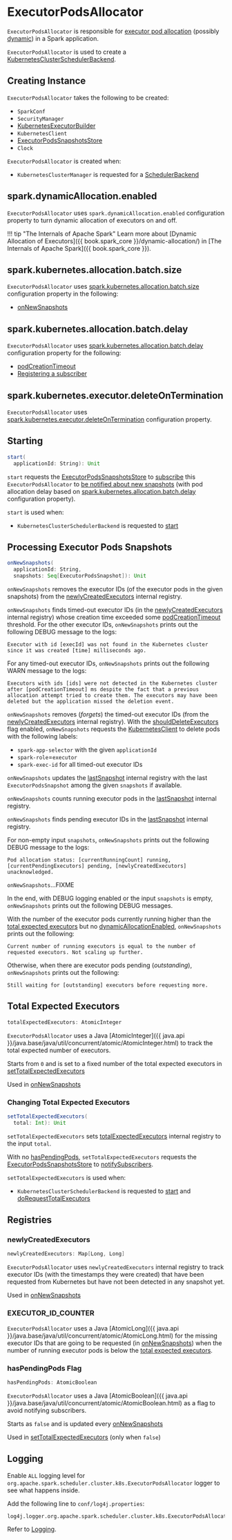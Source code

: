 # ExecutorPodsAllocator

`ExecutorPodsAllocator` is responsible for [executor pod allocation](#onNewSnapshots) (possibly [dynamic](#dynamicAllocationEnabled)) in a Spark application.

`ExecutorPodsAllocator` is used to create a [KubernetesClusterSchedulerBackend](KubernetesClusterSchedulerBackend.md#podAllocator).

## Creating Instance

`ExecutorPodsAllocator` takes the following to be created:

* <span id="conf"> `SparkConf`
* <span id="secMgr"> `SecurityManager`
* <span id="executorBuilder"> [KubernetesExecutorBuilder](KubernetesExecutorBuilder.md)
* <span id="kubernetesClient"> `KubernetesClient`
* <span id="snapshotsStore"> [ExecutorPodsSnapshotsStore](ExecutorPodsSnapshotsStore.md)
* <span id="clock"> `Clock`

`ExecutorPodsAllocator` is created when:

* `KubernetesClusterManager` is requested for a [SchedulerBackend](KubernetesClusterManager.md#createSchedulerBackend)

## <span id="dynamicAllocationEnabled"> spark.dynamicAllocation.enabled

`ExecutorPodsAllocator` uses `spark.dynamicAllocation.enabled` configuration property to turn dynamic allocation of executors on and off.

!!! tip "The Internals of Apache Spark"
    Learn more about [Dynamic Allocation of Executors]({{ book.spark_core }}/dynamic-allocation/) in [The Internals of Apache Spark]({{ book.spark_core }}).

## <span id="podAllocationSize"> spark.kubernetes.allocation.batch.size

`ExecutorPodsAllocator` uses [spark.kubernetes.allocation.batch.size](configuration-properties.md#spark.kubernetes.allocation.batch.size) configuration property in the following:

* [onNewSnapshots](#onNewSnapshots)

## <span id="podAllocationDelay"> spark.kubernetes.allocation.batch.delay

`ExecutorPodsAllocator` uses [spark.kubernetes.allocation.batch.delay](configuration-properties.md#spark.kubernetes.allocation.batch.delay) configuration property for the following:

* [podCreationTimeout](#podCreationTimeout)
* [Registering a subscriber](#start)

## <span id="shouldDeleteExecutors"> spark.kubernetes.executor.deleteOnTermination

`ExecutorPodsAllocator` uses [spark.kubernetes.executor.deleteOnTermination](configuration-properties.md#spark.kubernetes.executor.deleteOnTermination) configuration property.

## <span id="start"> Starting

```scala
start(
  applicationId: String): Unit
```

`start` requests the [ExecutorPodsSnapshotsStore](#snapshotsStore) to [subscribe](ExecutorPodsSnapshotsStore.md#addSubscriber) this `ExecutorPodsAllocator` to [be notified about new snapshots](#onNewSnapshots) (with pod allocation delay based on [spark.kubernetes.allocation.batch.delay](configuration-properties.md#spark.kubernetes.allocation.batch.delay) configuration property).

`start` is used when:

* `KubernetesClusterSchedulerBackend` is requested to [start](KubernetesClusterSchedulerBackend.md#start)

## <span id="onNewSnapshots"> Processing Executor Pods Snapshots

```scala
onNewSnapshots(
  applicationId: String,
  snapshots: Seq[ExecutorPodsSnapshot]): Unit
```

`onNewSnapshots` removes the executor IDs (of the executor pods in the given snapshots) from the [newlyCreatedExecutors](#newlyCreatedExecutors) internal registry.

`onNewSnapshots` finds timed-out executor IDs (in the [newlyCreatedExecutors](#newlyCreatedExecutors) internal registry) whose creation time exceeded some [podCreationTimeout](#podCreationTimeout) threshold. For the other executor IDs, `onNewSnapshots` prints out the following DEBUG message to the logs:

```text
Executor with id [execId] was not found in the Kubernetes cluster since it was created [time] milliseconds ago.
```

For any timed-out executor IDs, `onNewSnapshots` prints out the following WARN message to the logs:

```text
Executors with ids [ids] were not detected in the Kubernetes cluster after [podCreationTimeout] ms despite the fact that a previous allocation attempt tried to create them. The executors may have been deleted but the application missed the deletion event.
```

`onNewSnapshots` removes (_forgets_) the timed-out executor IDs (from the [newlyCreatedExecutors](#newlyCreatedExecutors) internal registry). With the [shouldDeleteExecutors](#shouldDeleteExecutors) flag enabled, `onNewSnapshots` requests the [KubernetesClient](#kubernetesClient) to delete pods with the following labels:

* `spark-app-selector` with the given `applicationId`
* `spark-role`=`executor`
* `spark-exec-id` for all timed-out executor IDs

`onNewSnapshots` updates the [lastSnapshot](#lastSnapshot) internal registry with the last `ExecutorPodsSnapshot` among the given `snapshots` if available.

`onNewSnapshots` counts running executor pods in the [lastSnapshot](#lastSnapshot) internal registry.

`onNewSnapshots` finds pending executor IDs in the [lastSnapshot](#lastSnapshot) internal registry.

For non-empty input `snapshots`, `onNewSnapshots` prints out the following DEBUG message to the logs:

```text
Pod allocation status: [currentRunningCount] running, [currentPendingExecutors] pending, [newlyCreatedExecutors] unacknowledged.
```

`onNewSnapshots`...FIXME

In the end, with DEBUG logging enabled or the input `snapshots` is empty, `onNewSnapshots` prints out the following DEBUG messages.

With the number of the executor pods currently running higher than the [total expected executors](#totalExpectedExecutors) but no [dynamicAllocationEnabled](#dynamicAllocationEnabled), `onNewSnapshots` prints out the following:

```text
Current number of running executors is equal to the number of requested executors. Not scaling up further.
```

Otherwise, when there are executor pods pending (_outstanding_), `onNewSnapshots` prints out the following:

```text
Still waiting for [outstanding] executors before requesting more.
```

## <span id="totalExpectedExecutors"> Total Expected Executors

```scala
totalExpectedExecutors: AtomicInteger
```

`ExecutorPodsAllocator` uses a Java [AtomicInteger]({{ java.api }}/java.base/java/util/concurrent/atomic/AtomicInteger.html) to track the total expected number of executors.

Starts from `0` and is set to a fixed number of the total expected executors in [setTotalExpectedExecutors](#setTotalExpectedExecutors)

Used in [onNewSnapshots](#onNewSnapshots)

### <span id="setTotalExpectedExecutors"> Changing Total Expected Executors

```scala
setTotalExpectedExecutors(
  total: Int): Unit
```

`setTotalExpectedExecutors` sets [totalExpectedExecutors](#totalExpectedExecutors) internal registry to the input `total`.

With no [hasPendingPods](#hasPendingPods), `setTotalExpectedExecutors` requests the [ExecutorPodsSnapshotsStore](#snapshotsStore) to [notifySubscribers](ExecutorPodsSnapshotsStore.md#notifySubscribers).

`setTotalExpectedExecutors` is used when:

* `KubernetesClusterSchedulerBackend` is requested to [start](KubernetesClusterSchedulerBackend.md#start) and [doRequestTotalExecutors](KubernetesClusterSchedulerBackend.md#doRequestTotalExecutors)

## Registries

### <span id="newlyCreatedExecutors"> newlyCreatedExecutors

```scala
newlyCreatedExecutors: Map[Long, Long]
```

`ExecutorPodsAllocator` uses `newlyCreatedExecutors` internal registry to track executor IDs (with the timestamps they were created) that have been requested from Kubernetes but have not been detected in any snapshot yet.

Used in [onNewSnapshots](#onNewSnapshots)

### <span id="EXECUTOR_ID_COUNTER"> EXECUTOR_ID_COUNTER

`ExecutorPodsAllocator` uses a Java [AtomicLong]({{ java.api }}/java.base/java/util/concurrent/atomic/AtomicLong.html) for the missing executor IDs that are going to be requested (in [onNewSnapshots](#onNewSnapshots)) when the number of running executor pods is below the [total expected executors](#totalExpectedExecutors).

### <span id="hasPendingPods"> hasPendingPods Flag

```scala
hasPendingPods: AtomicBoolean
```

`ExecutorPodsAllocator` uses a Java [AtomicBoolean]({{ java.api }}/java.base/java/util/concurrent/atomic/AtomicBoolean.html) as a flag to avoid notifying subscribers.

Starts as `false` and is updated every [onNewSnapshots](#onNewSnapshots)

Used in [setTotalExpectedExecutors](#setTotalExpectedExecutors) (only when `false`)

## Logging

Enable `ALL` logging level for `org.apache.spark.scheduler.cluster.k8s.ExecutorPodsAllocator` logger to see what happens inside.

Add the following line to `conf/log4j.properties`:

```text
log4j.logger.org.apache.spark.scheduler.cluster.k8s.ExecutorPodsAllocator=ALL
```

Refer to [Logging](spark-logging.md).
